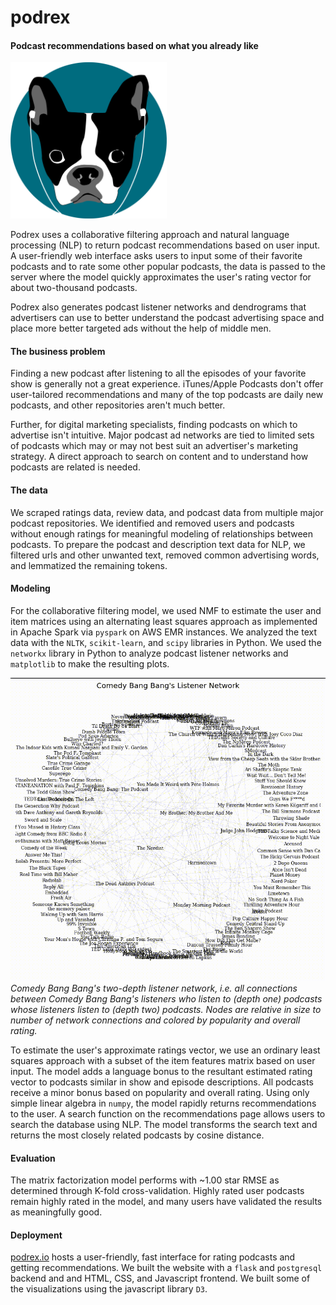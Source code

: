 # podrex
#### Podcast recommendations based on what you already like

<img src="img/podrex_v3.png"  width=250>

Podrex uses a collaborative filtering approach and natural language processing (NLP) to return podcast recommendations based on user input. A user-friendly web interface asks users to input some of their favorite podcasts and to rate some other popular podcasts, the data is passed to the server where the model quickly approximates the user's rating vector for about two-thousand podcasts.

Podrex also generates podcast listener networks and dendrograms that advertisers can use to better understand the podcast advertising space and place more better targeted ads without the help of middle men.

#### The business problem
Finding a new podcast after listening to all the episodes of your favorite show is generally not a great experience. iTunes/Apple Podcasts don't offer user-tailored recommendations and many of the top podcasts are daily new podcasts, and other repositories aren't much better.

Further, for digital marketing specialists, finding podcasts on which to advertise isn't intuitive. Major podcast ad networks are tied to limited sets of podcasts which may or may not best suit an advertiser's marketing strategy. A direct approach to search on content and to understand how podcasts are related is needed.

#### The data
We scraped ratings data, review data, and podcast data  from multiple major podcast repositories. We identified and removed users and podcasts without enough ratings for meaningful modeling of relationships between podcasts. To prepare the podcast and description text data for NLP, we filtered urls and other unwanted text, removed common advertising words, and lemmatized the remaining tokens.

#### Modeling
For the collaborative filtering model, we used NMF to estimate the user and item matrices using an alternating least squares approach as implemented in Apache Spark via `pyspark` on AWS EMR instances. We analyzed the text data with the `NLTK`, `scikit-learn`, and `scipy` libraries in Python. We used the `networkx` library in Python to analyze podcast listener networks and `matplotlib` to make the resulting plots.

<p>
    <img src="img/cbb.gif" alt="Comedy Bang Bang Listener Network">
    <em>Comedy Bang Bang's two-depth listener network, i.e. all connections between Comedy Bang Bang's listeners who listen to (depth one) podcasts whose listeners listen to (depth two) podcasts. Nodes are relative in size to number of network connections and colored by popularity and overall rating.</em>
</p>

To estimate the user's approximate ratings vector, we use an ordinary least squares approach with a subset of the item features matrix based on user input. The model adds a language bonus to the resultant estimated rating vector to podcasts similar in show and episode descriptions. All podcasts receive a minor bonus based on popularity and overall rating. Using only simple linear algebra in `numpy`, the model rapidly returns recommendations to the user. A search function on the recommendations page allows users to search the database using NLP. The model transforms the search text and returns the most closely related podcasts by cosine distance. 

#### Evaluation
The matrix factorization model performs with ~1.00 star RMSE as determined through K-fold cross-validation. Highly rated user podcasts remain highly rated in the model, and many users have validated the results as meaningfully good.  

#### Deployment
[podrex.io](podrex.io) hosts a user-friendly, fast interface for rating podcasts and getting recommendations. We built the website with a `flask` and `postgresql` backend and and HTML, CSS, and Javascript frontend. We built some of the visualizations using the javascript library `D3`.
